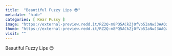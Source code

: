 ```yaml
---
title:  "Beautiful Fuzzy Lips 😍"
metadate: "hide"
categories: [ Rear Pussy ]
image: "https://external-preview.redd.it/RZ2Q-m8PQ5ACkZj0fVo5IaNwJ3AAQz3Qr8aaugTuO2Q.jpg?auto=webp&s=4ccb393b292912fb60d24aaafda87164770a7821"
thumb: "https://external-preview.redd.it/RZ2Q-m8PQ5ACkZj0fVo5IaNwJ3AAQz3Qr8aaugTuO2Q.jpg?width=1080&crop=smart&auto=webp&s=e54551add42028429f2861eed3777d139d16bfa3"
visit: ""
---
```

Beautiful Fuzzy Lips 😍
